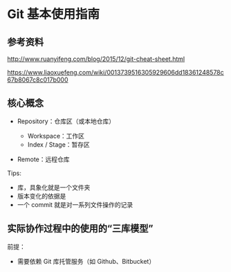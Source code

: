 # Git 基本使用指南

## 参考资料

http://www.ruanyifeng.com/blog/2015/12/git-cheat-sheet.html

https://www.liaoxuefeng.com/wiki/0013739516305929606dd18361248578c67b8067c8c017b000

## 核心概念

- Repository：仓库区（或本地仓库）
  - Workspace：工作区
  - Index / Stage：暂存区

- Remote：远程仓库

Tips:

- 库，具象化就是一个文件夹
- 版本变化的依据是
- 一个 commit 就是对一系列文件操作的记录



## 实际协作过程中的使用的“三库模型”

前提：
- 需要依赖 Git 库托管服务（如 Github、Bitbucket）

